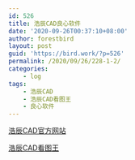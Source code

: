 ```yaml
---
id: 526
title: 浩辰CAD良心软件
date: '2020-09-26T00:37:10+08:00'
author: forestbird
layout: post
guid: 'https://bird.work/?p=526'
permalink: /2020/09/26/228-1-2/
categories:
    - log
tags:
    - 浩辰CAD
    - 浩辰CAD看图王
    - 良心软件
---
```


[浩辰CAD官方网站](https://www.gstarcad.com)

[浩辰CAD看图王](https://yun.gstarcad.com/windows/?utm_source=guanwang)